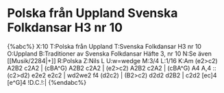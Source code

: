 # Polska från Uppland Svenska Folkdansar H3 nr 10

{%abc%}
X:10
T:Polska från Uppland
T:Svenska Folkdansar H3 nr 10
O:Uppland
B:Traditioner av Svenska Folkdansar Häfte 3, nr 10
N:Se även [[Musik/2284|+]]
R:Polska
Z:Nils L
U:w=wedge
M:3/4
L:1/16
K:Am
(e2>c2) A2B2 c2A2 | (cBA^G) A2B2 c2A2 | (e2>c2) A2B2 c2A2 | (cBA^G) A4 A,4 ::
(c2>d2) e2e2 e2c2 | wd2we2 f4 (d2c2) | (B2>c2) d2d2 d2B2 | c2d2 [ec]4 [e^G]4  !D.C.!:|
{%endabc%}
